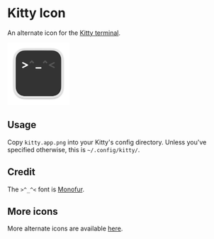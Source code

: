 # Kitty Icon

An alternate icon for the [Kitty terminal](https://sw.kovidgoyal.net/kitty/).

<img
  src="kitty.app.png"
  alt="A macos-style icon which features a black square representing a terminal with the classic &gt;^_^&lt; ascii cat.  The &lt; and _ stand out"
  width="140"
  height="140"
/>

## Usage

Copy `kitty.app.png` into your Kitty's config directory.  Unless you've
specified otherwise, this is `~/.config/kitty/`.

## Credit

The `>^_^<` font is [Monofur](https://github.com/ryanoasis/nerd-fonts/tree/master/patched-fonts/Monofur).

## More icons

More alternate icons are available [here](https://sw.kovidgoyal.net/kitty/faq/#i-do-not-like-the-kitty-icon).
